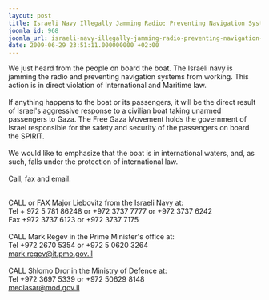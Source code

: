 ```yaml
---
layout: post
title: Israeli Navy Illegally Jamming Radio; Preventing Navigation Systems from Working
joomla_id: 968
joomla_url: israeli-navy-illegally-jamming-radio-preventing-navigation-systems-from-working
date: 2009-06-29 23:51:11.000000000 +02:00
---
```

We just heard from the people on board the boat. The Israeli navy is jamming the radio and preventing navigation systems from working. This action is in direct violation of International and Maritime law.<br /><br />If anything happens to the boat or its passengers, it will be the direct result of Israel's aggressive response to a civilian boat taking unarmed passengers to Gaza. The Free Gaza Movement holds the government of Israel responsible for the safety and security of the passengers on board the SPIRIT.  <br /> <br />We would like to emphasize that the boat is in international waters, and, as such, falls under the protection of international law.<br /><br />Call, fax and email:<br clear="all" />

<br />CALL or FAX Major Liebovitz from the Israeli Navy at:<br /> Tel + 972 5 781 86248 or +972 3737 7777 or +972 3737 6242<br />Fax +972 3737 6123 or +972 3737 7175<br /><br />CALL Mark Regev in the Prime Minister's office at:<br />Tel +972 2670 5354 or +972 5 0620 3264<br /><a href="mailto:mark.regev@it.pmo.gov.il" target="_blank">mark.regev@it.pmo.gov.il</a><br /> <br />CALL Shlomo Dror in the Ministry of Defence at:<br />Tel +972 3697 5339 or +972 50629 8148<br /> <a href="mailto:mediasar@mod.gov.il" target="_blank">mediasar@mod.gov.il</a><br />

